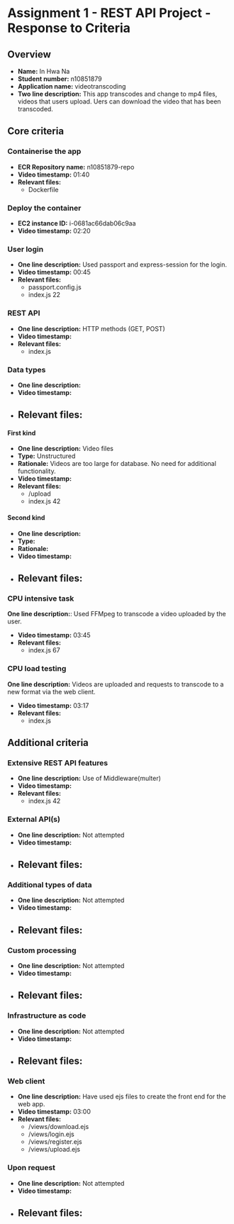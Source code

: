Assignment 1 - REST API Project - Response to Criteria
================================================

Overview
------------------------------------------------

- **Name:** In Hwa Na
- **Student number:** n10851879
- **Application name:** videotranscoding
- **Two line description:** This app transcodes and change to mp4 files, videos that users upload.
                            Uers can download the video that has been transcoded.

Core criteria
------------------------------------------------

### Containerise the app

- **ECR Repository name:** n10851879-repo
- **Video timestamp:** 01:40
- **Relevant files:**
    - Dockerfile

### Deploy the container

- **EC2 instance ID:** i-0681ac66dab06c9aa
- **Video timestamp:** 02:20

### User login

- **One line description:** Used passport and express-session for the login.
- **Video timestamp:** 00:45
- **Relevant files:**
    - passport.config.js
    - index.js 22

### REST API

- **One line description:** HTTP methods (GET, POST)
- **Video timestamp:**
- **Relevant files:**
    - index.js

### Data types

- **One line description:**
- **Video timestamp:**
- **Relevant files:**
    - 

#### First kind

- **One line description:** Video files
- **Type:** Unstructured
- **Rationale:** Videos are too large for database.  No need for additional functionality.
- **Video timestamp:**
- **Relevant files:**
    - /upload
    - index.js 42

#### Second kind

- **One line description:**
- **Type:**
- **Rationale:**
- **Video timestamp:**
- **Relevant files:**
  - 

### CPU intensive task

 **One line description:**: Used FFMpeg to transcode a video uploaded by the user.
- **Video timestamp:** 03:45 
- **Relevant files:**
    - index.js 67

### CPU load testing

 **One line description:** Videos are uploaded and requests to transcode to a new format via the web client.
- **Video timestamp:** 03:17
- **Relevant files:**
    - index.js

Additional criteria
------------------------------------------------

### Extensive REST API features

- **One line description:** Use of Middleware(multer)
- **Video timestamp:**
- **Relevant files:**
    - index.js 42

### External API(s)

- **One line description:** Not attempted
- **Video timestamp:**
- **Relevant files:**
    - 

### Additional types of data

- **One line description:** Not attempted
- **Video timestamp:**
- **Relevant files:**
    - 

### Custom processing

- **One line description:** Not attempted
- **Video timestamp:**
- **Relevant files:**
    - 

### Infrastructure as code

- **One line description:** Not attempted
- **Video timestamp:**
- **Relevant files:**
    - 

### Web client

- **One line description:** Have used ejs files to create the front end for the web app.
- **Video timestamp:** 03:00
- **Relevant files:**
    - /views/download.ejs
    - /views/login.ejs
    - /views/register.ejs
    - /views/upload.ejs

### Upon request

- **One line description:** Not attempted
- **Video timestamp:**
- **Relevant files:**
    - 